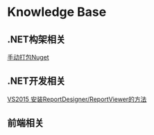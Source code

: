 # Knowledge Base

## .NET构架相关
[手动打包Nuget](https://github.com/kenj3/KBS/blob/master/architecture-net/20180504-nuget-package-local.md "手动打包Nuget") 


## .NET开发相关
[VS2015 安装ReportDesigner/ReportViewer的方法](https://blog.csdn.net/dietime1943/article/details/78349857 "VS2015 安装ReportDesigner/ReportViewer的方法")

## 前端相关
